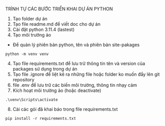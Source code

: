 TRÌNH TỰ CÁC BƯỚC TRIỂN KHAI DỰ ÁN PYTHON
1. Tạo folder dự án
2. Tạo file readme.md để viết doc cho dự án
3. Cài đặt python 3.11.4 (lastest)
3. Tạo môi trường ảo
- Để quản lý phiên bản python, tên và phiên bản site-pakages
```commandLine
python -m venv venv
```
4. Tạo file requirements.txt để lưu trữ thông tin tên và version của packages sử dụng trong dự án
5. Tạo file .ignore để liệt kê ra những file hoặc folder ko muốn đẩy lên git repository
6. file .env để lưu trữ các biến môi trường, thông tin nhạy cảm
7. Kích hoạt môi trường ảo (hoặc deactivate)
```commandLine
.\venv\Scripts\activate
```
8. Cài các gói đã khai báo trong file requirements.txt
```commandLine
pip install -r requirements.txt
```
